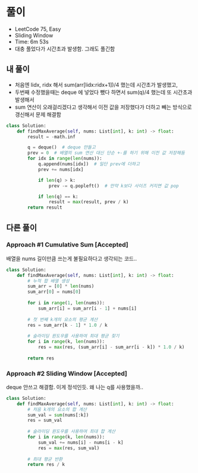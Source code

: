 # 풀이

- LeetCode 75, Easy
- Sliding Window
- Time: 6m 53s
- 대충 풀었다가 시간초과 발생함. 그래도 풀긴함


## 내 풀이
- 처음엔 lidx, ridx 해서 sum(arr[lidx:ridx+1])/4 했는데 시간초가 발생했고,
- 두번째 수정했을때는 deque 에 넣었다 뺐다 하면서 sum(q)/4 했는데 또 시간초과 발생해서
- sum 연산이 오래걸리겠다고 생각해서 이전 값을 저장했다가 더하고 빼는 방식으로 갱신해서 문제 해결함
```py
class Solution:
    def findMaxAverage(self, nums: List[int], k: int) -> float:
        result = -math.inf

        q = deque()  # deque 만들고
        prev = 0  # 배열의 sum 연산 대신 단순 +-를 하기 위해 이전 값 저장해둠
        for idx in range(len(nums)):
            q.append(nums[idx])  # 일단 prev에 더하고
            prev += nums[idx]

            if len(q) > k:
                prev -= q.popleft()  # 만약 k보다 사이즈 커지면 값 pop

            if len(q) == k:
                result = max(result, prev / k)
        return result
```

## 다른 풀이
### Approach #1 Cumulative Sum [Accepted]
배열을 nums 길이만큼 쓰는게 불필요하다고 생각되는 코드..
```py
class Solution:
    def findMaxAverage(self, nums: List[int], k: int) -> float:
        # 누적 합 배열 생성
        sum_arr = [0] * len(nums)
        sum_arr[0] = nums[0]
        
        for i in range(1, len(nums)):
            sum_arr[i] = sum_arr[i - 1] + nums[i]
        
        # 첫 번째 k개의 요소의 평균 계산
        res = sum_arr[k - 1] * 1.0 / k
        
        # 슬라이딩 윈도우를 사용하여 최대 평균 찾기
        for i in range(k, len(nums)):
            res = max(res, (sum_arr[i] - sum_arr[i - k]) * 1.0 / k)
        
        return res
```

### Approach #2 Sliding Window [Accepted]
deque 안쓰고 해결함. 이게 정석인듯. 왜 나는 q를 사용했을까..
```py
class Solution:
    def findMaxAverage(self, nums: List[int], k: int) -> float:
        # 처음 k개의 요소의 합 계산
        sum_val = sum(nums[:k])
        res = sum_val
        
        # 슬라이딩 윈도우를 사용하여 최대 합 계산
        for i in range(k, len(nums)):
            sum_val += nums[i] - nums[i - k]
            res = max(res, sum_val)
        
        # 최대 평균 반환
        return res / k
```